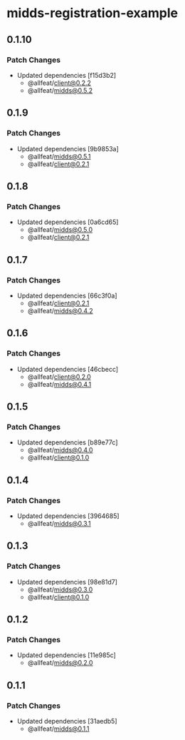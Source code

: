 # midds-registration-example

## 0.1.10

### Patch Changes

- Updated dependencies [f15d3b2]
  - @allfeat/client@0.2.2
  - @allfeat/midds@0.5.2

## 0.1.9

### Patch Changes

- Updated dependencies [9b9853a]
  - @allfeat/midds@0.5.1
  - @allfeat/client@0.2.1

## 0.1.8

### Patch Changes

- Updated dependencies [0a6cd65]
  - @allfeat/midds@0.5.0
  - @allfeat/client@0.2.1

## 0.1.7

### Patch Changes

- Updated dependencies [66c3f0a]
  - @allfeat/client@0.2.1
  - @allfeat/midds@0.4.2

## 0.1.6

### Patch Changes

- Updated dependencies [46cbecc]
  - @allfeat/client@0.2.0
  - @allfeat/midds@0.4.1

## 0.1.5

### Patch Changes

- Updated dependencies [b89e77c]
  - @allfeat/midds@0.4.0
  - @allfeat/client@0.1.0

## 0.1.4

### Patch Changes

- Updated dependencies [3964685]
  - @allfeat/midds@0.3.1

## 0.1.3

### Patch Changes

- Updated dependencies [98e81d7]
  - @allfeat/midds@0.3.0
  - @allfeat/client@0.1.0

## 0.1.2

### Patch Changes

- Updated dependencies [11e985c]
  - @allfeat/midds@0.2.0

## 0.1.1

### Patch Changes

- Updated dependencies [31aedb5]
  - @allfeat/midds@0.1.1
